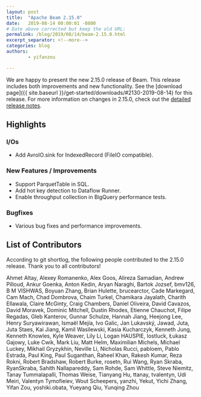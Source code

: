 ```yaml
---
layout: post
title:  "Apache Beam 2.15.0"
date:   2019-08-14 00:00:01 -0800
# Date above corrected but keep the old URL:
permalink: /blog/2019/08/14/beam-2.15.0.html
excerpt_separator: <!--more-->
categories: blog
authors:
        - yifanzou

---
```

<!--
Licensed under the Apache License, Version 2.0 (the "License");
you may not use this file except in compliance with the License.
You may obtain a copy of the License at

http://www.apache.org/licenses/LICENSE-2.0

Unless required by applicable law or agreed to in writing, software
distributed under the License is distributed on an "AS IS" BASIS,
WITHOUT WARRANTIES OR CONDITIONS OF ANY KIND, either express or implied.
See the License for the specific language governing permissions and
limitations under the License.
-->

We are happy to present the new 2.15.0 release of Beam. This release includes both improvements and new functionality.
See the [download page]({{ site.baseurl }}/get-started/downloads/#2130-2019-08-14) for this release.<!--more-->
For more information on changes in 2.15.0, check out the
[detailed release notes](https://issues.apache.org/jira/secure/ReleaseNote.jspa?projectId=12319527&version=12345489).

## Highlights

### I/Os

* Add AvroIO.sink for IndexedRecord (FileIO compatible).


### New Features / Improvements

* Support ParquetTable in SQL.
* Add hot key detection to Dataflow Runner.
* Enable throughput collection in BigQuery performance tests.


### Bugfixes

* Various bug fixes and performance improvements.


## List of Contributors

According to git shortlog, the following people contributed to the 2.15.0 release. Thank you to all contributors!

Ahmet Altay, Alexey Romanenko, Alex Goos, Alireza Samadian, Andrew Pilloud, Ankur Goenka,
Anton Kedin, Aryan Naraghi, Bartok Jozsef, bmv126, B M VISHWAS, Boyuan Zhang,
Brian Hulette, brucearctor, Cade Markegard, Cam Mach, Chad Dombrova,
Chaim Turkel, Chamikara Jayalath, Charith Ellawala, Claire McGinty, Craig Chambers,
Daniel Oliveira, David Cavazos, David Moravek, Dominic Mitchell, Dustin Rhodes,
Etienne Chauchot, Filipe Regadas, Gleb Kanterov, Gunnar Schulze, Hannah Jiang,
Heejong Lee, Henry Suryawirawan, Ismaël Mejía, Ivo Galic, Jan Lukavský,
Jawad, Juta, Juta Staes, Kai Jiang, Kamil Wasilewski, Kasia Kucharczyk,
Kenneth Jung, Kenneth Knowles, Kyle Weaver, Lily Li, Logan HAUSPIE, lostluck,
Łukasz Gajowy, Luke Cwik, Mark Liu, Matt Helm, Maximilian Michels,
Michael Luckey, Mikhail Gryzykhin, Neville Li, Nicholas Rucci, pabloem,
Pablo Estrada, Paul King, Paul Suganthan, Raheel Khan, Rakesh Kumar,
Reza Rokni, Robert Bradshaw, Robert Burke, rosetn, Rui Wang, Ryan Skraba, RyanSkraba,
Sahith Nallapareddy, Sam Rohde, Sam Whittle, Steve Niemitz, Tanay Tummalapalli, Thomas Weise,
Tianyang Hu, ttanay, tvalentyn, Udi Meiri, Valentyn Tymofieiev, Wout Scheepers,
yanzhi, Yekut, Yichi Zhang, Yifan Zou, yoshiki.obata, Yueyang Qiu, Yunqing Zhou
